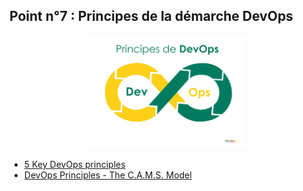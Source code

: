 
## Point n°7 : Principes de la démarche DevOps

<p align="center">
 <img src="../../img/devops-principles.png?raw=true" alt="DevOpsCmr Logo" width="50%" height="50%" />
</p>


- [5 Key DevOps principles](https://www.atlassian.com/devops/what-is-devops)
- [DevOps Principles - The C.A.M.S. Model](https://www.youtube.com/watch?v=VySUutlo91E)
